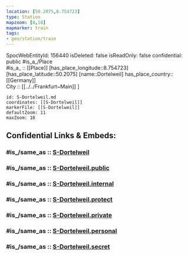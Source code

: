 ```yaml
---
location: [50.2075,8.754723] 
type: Station 
mapzoom: [8,18] 
mapmarker: train 
tags:
- geo/station/train
---
```

SpocWebEntityId: 156440
isDeleted: false
isReadOnly: false
confidential: public
#is_a_/Place  
#is_a_ :: [[Place]] 
[has_place_longitude::8.754723] 
[has_place_latitude::50.2075] 
[name::Dortelweil] 
has_place_country:: [[Germany]]  
City :: [[../../Frankfurt~Main]] ] 


```leaflet
id: S-Dortelweil.md
coordinates: [[S-Dortelweil]] 
markerFile: [[S-Dortelweil]] 
defaultZoom: 11 
maxZoom: 18
```


## Confidential Links & Embeds: 

### #is_/same_as :: [S-Dortelweil](/_Standards/Earth/Continent/Europe/Europe~Central/Germany/Germany~West/Hessen/counties~Hessen/Frankfurt~Main/Stations-FFM~S/S-Dortelweil.md) 

### #is_/same_as :: [S-Dortelweil.public](/_public/Earth/Continent/Europe/Europe~Central/Germany/Germany~West/Hessen/counties~Hessen/Frankfurt~Main/Stations-FFM~S/S-Dortelweil.public.md) 

### #is_/same_as :: [S-Dortelweil.internal](/_internal/Earth/Continent/Europe/Europe~Central/Germany/Germany~West/Hessen/counties~Hessen/Frankfurt~Main/Stations-FFM~S/S-Dortelweil.internal.md) 

### #is_/same_as :: [S-Dortelweil.protect](/_protect/Earth/Continent/Europe/Europe~Central/Germany/Germany~West/Hessen/counties~Hessen/Frankfurt~Main/Stations-FFM~S/S-Dortelweil.protect.md) 

### #is_/same_as :: [S-Dortelweil.private](/_private/Earth/Continent/Europe/Europe~Central/Germany/Germany~West/Hessen/counties~Hessen/Frankfurt~Main/Stations-FFM~S/S-Dortelweil.private.md) 

### #is_/same_as :: [S-Dortelweil.personal](/_personal/Earth/Continent/Europe/Europe~Central/Germany/Germany~West/Hessen/counties~Hessen/Frankfurt~Main/Stations-FFM~S/S-Dortelweil.personal.md) 

### #is_/same_as :: [S-Dortelweil.secret](/_secret/Earth/Continent/Europe/Europe~Central/Germany/Germany~West/Hessen/counties~Hessen/Frankfurt~Main/Stations-FFM~S/S-Dortelweil.secret.md)


